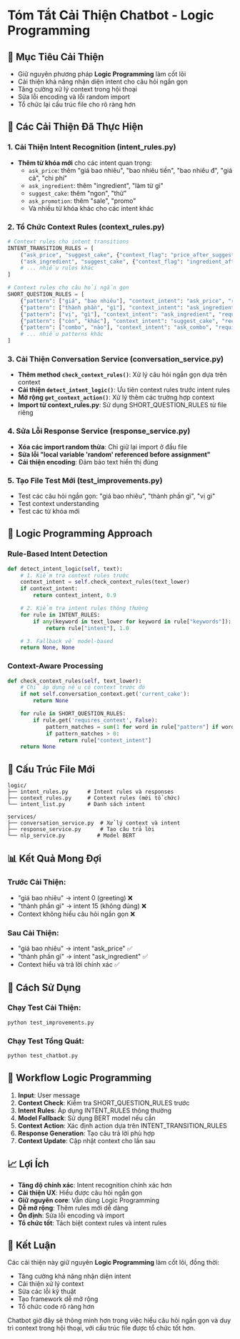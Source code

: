 # Tóm Tắt Cải Thiện Chatbot - Logic Programming

## 🎯 **Mục Tiêu Cải Thiện**

- Giữ nguyên phương pháp **Logic Programming** làm cốt lõi
- Cải thiện khả năng nhận diện intent cho câu hỏi ngắn gọn
- Tăng cường xử lý context trong hội thoại
- Sửa lỗi encoding và lỗi random import
- Tổ chức lại cấu trúc file cho rõ ràng hơn

## 🔧 **Các Cải Thiện Đã Thực Hiện**

### 1. **Cải Thiện Intent Recognition (intent_rules.py)**

- **Thêm từ khóa mới** cho các intent quan trọng:
  - `ask_price`: thêm "giá bao nhiêu", "bao nhiêu tiền", "bao nhiêu đ", "giá cả", "chi phí"
  - `ask_ingredient`: thêm "ingredient", "làm từ gì"
  - `suggest_cake`: thêm "ngon", "thử"
  - `ask_promotion`: thêm "sale", "promo"
  - Và nhiều từ khóa khác cho các intent khác

### 2. **Tổ Chức Context Rules (context_rules.py)**

```python
# Context rules cho intent transitions
INTENT_TRANSITION_RULES = [
    ("ask_price", "suggest_cake", {"context_flag": "price_after_suggest"}),
    ("ask_ingredient", "suggest_cake", {"context_flag": "ingredient_after_suggest"}),
    # ... nhiều rules khác
]

# Context rules cho câu hỏi ngắn gọn
SHORT_QUESTION_RULES = [
    {"pattern": ["giá", "bao nhiêu"], "context_intent": "ask_price", "requires_context": True},
    {"pattern": ["thành phần", "gì"], "context_intent": "ask_ingredient", "requires_context": True},
    {"pattern": ["vị", "gì"], "context_intent": "ask_ingredient", "requires_context": True},
    {"pattern": ["còn", "khác"], "context_intent": "suggest_cake", "requires_context": True},
    {"pattern": ["combo", "nào"], "context_intent": "ask_combo", "requires_context": True},
    # ... nhiều patterns khác
]
```

### 3. **Cải Thiện Conversation Service (conversation_service.py)**

- **Thêm method `check_context_rules()`**: Xử lý câu hỏi ngắn gọn dựa trên context
- **Cải thiện `detect_intent_logic()`**: Ưu tiên context rules trước intent rules
- **Mở rộng `get_context_action()`**: Xử lý thêm các trường hợp context
- **Import từ context_rules.py**: Sử dụng SHORT_QUESTION_RULES từ file riêng

### 4. **Sửa Lỗi Response Service (response_service.py)**

- **Xóa các import random thừa**: Chỉ giữ lại import ở đầu file
- **Sửa lỗi "local variable 'random' referenced before assignment"**
- **Cải thiện encoding**: Đảm bảo text hiển thị đúng

### 5. **Tạo File Test Mới (test_improvements.py)**

- Test các câu hỏi ngắn gọn: "giá bao nhiêu", "thành phần gì", "vị gì"
- Test context understanding
- Test các từ khóa mới

## 🧠 **Logic Programming Approach**

### **Rule-Based Intent Detection**

```python
def detect_intent_logic(self, text):
    # 1. Kiểm tra context rules trước
    context_intent = self.check_context_rules(text_lower)
    if context_intent:
        return context_intent, 0.9

    # 2. Kiểm tra intent rules thông thường
    for rule in INTENT_RULES:
        if any(keyword in text_lower for keyword in rule["keywords"]):
            return rule["intent"], 1.0

    # 3. Fallback về model-based
    return None, None
```

### **Context-Aware Processing**

```python
def check_context_rules(self, text_lower):
    # Chỉ áp dụng nếu có context trước đó
    if not self.conversation_context.get('current_cake'):
        return None

    for rule in SHORT_QUESTION_RULES:
        if rule.get('requires_context', False):
            pattern_matches = sum(1 for word in rule["pattern"] if word in text_lower)
            if pattern_matches > 0:
                return rule["context_intent"]
    return None
```

## 📁 **Cấu Trúc File Mới**

```
logic/
├── intent_rules.py      # Intent rules và responses
├── context_rules.py     # Context rules (mới tổ chức)
└── intent_list.py       # Danh sách intent

services/
├── conversation_service.py  # Xử lý context và intent
├── response_service.py      # Tạo câu trả lời
└── nlp_service.py          # Model BERT
```

## 📊 **Kết Quả Mong Đợi**

### **Trước Cải Thiện:**

- "giá bao nhiêu" → intent 0 (greeting) ❌
- "thành phần gì" → intent 15 (không đúng) ❌
- Context không hiểu câu hỏi ngắn gọn ❌

### **Sau Cải Thiện:**

- "giá bao nhiêu" → intent "ask_price" ✅
- "thành phần gì" → intent "ask_ingredient" ✅
- Context hiểu và trả lời chính xác ✅

## 🚀 **Cách Sử Dụng**

### **Chạy Test Cải Thiện:**

```bash
python test_improvements.py
```

### **Chạy Test Tổng Quát:**

```bash
python test_chatbot.py
```

## 🔄 **Workflow Logic Programming**

1. **Input**: User message
2. **Context Check**: Kiểm tra SHORT_QUESTION_RULES trước
3. **Intent Rules**: Áp dụng INTENT_RULES thông thường
4. **Model Fallback**: Sử dụng BERT model nếu cần
5. **Context Action**: Xác định action dựa trên INTENT_TRANSITION_RULES
6. **Response Generation**: Tạo câu trả lời phù hợp
7. **Context Update**: Cập nhật context cho lần sau

## 📈 **Lợi Ích**

- **Tăng độ chính xác**: Intent recognition chính xác hơn
- **Cải thiện UX**: Hiểu được câu hỏi ngắn gọn
- **Giữ nguyên core**: Vẫn dùng Logic Programming
- **Dễ mở rộng**: Thêm rules mới dễ dàng
- **Ổn định**: Sửa lỗi encoding và import
- **Tổ chức tốt**: Tách biệt context rules và intent rules

## 🎯 **Kết Luận**

Các cải thiện này giữ nguyên **Logic Programming** làm cốt lõi, đồng thời:

- Tăng cường khả năng nhận diện intent
- Cải thiện xử lý context
- Sửa các lỗi kỹ thuật
- Tạo framework dễ mở rộng
- Tổ chức code rõ ràng hơn

Chatbot giờ đây sẽ thông minh hơn trong việc hiểu câu hỏi ngắn gọn và duy trì context trong hội thoại, với cấu trúc file được tổ chức tốt hơn.
